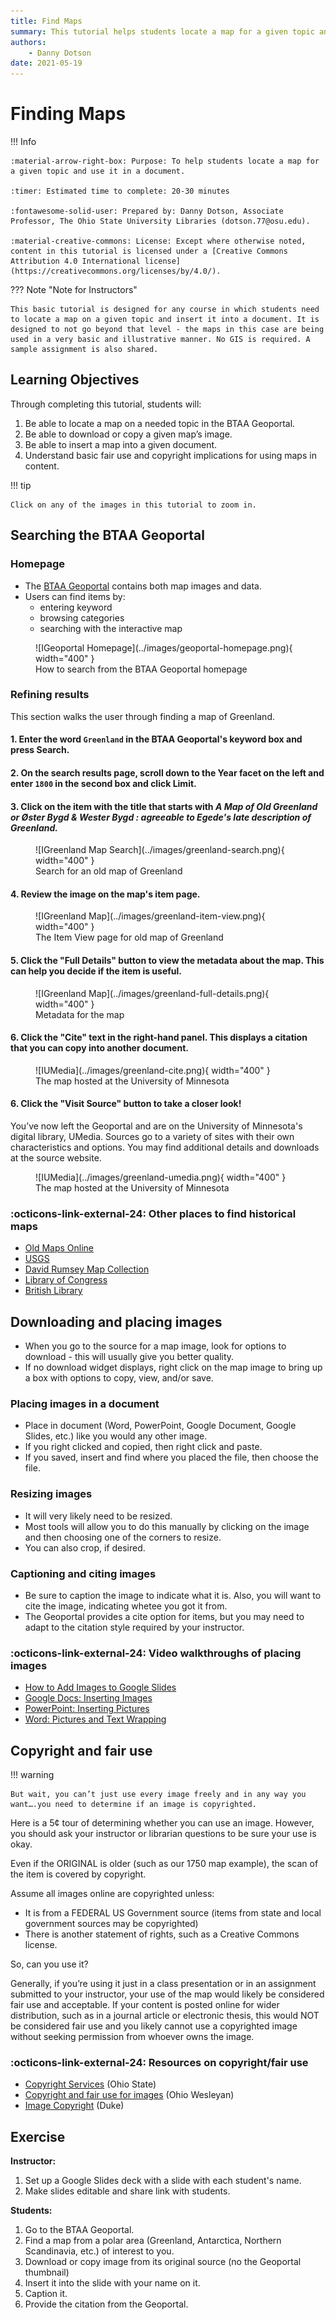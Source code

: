 ```yaml
---
title: Find Maps
summary: This tutorial helps students locate a map for a given topic and use it in a document.
authors:
    - Danny Dotson
date: 2021-05-19
---
```


# Finding Maps

!!! Info

	:material-arrow-right-box: Purpose: To help students locate a map for a given topic and use it in a document.
	
	:timer: Estimated time to complete: 20-30 minutes

	:fontawesome-solid-user: Prepared by: Danny Dotson, Associate Professor, The Ohio State University Libraries (dotson.77@osu.edu). 

	:material-creative-commons: License: Except where otherwise noted, content in this tutorial is licensed under a [Creative Commons Attribution 4.0 International license](https://creativecommons.org/licenses/by/4.0/).
	
??? Note "Note for Instructors"

	This basic tutorial is designed for any course in which students need to locate a map on a given topic and insert it into a document. It is designed to not go beyond that level - the maps in this case are being used in a very basic and illustrative manner. No GIS is required. A sample assignment is also shared.

## Learning Objectives

Through completing this tutorial, students will:

1. Be able to locate a map on a needed topic in the BTAA Geoportal.
1. Be able to download or copy a given map’s image.
1. Be able to insert a map into a given document.
1. Understand basic fair use and copyright implications for using maps in content.

!!! tip

	Click on any of the images in this tutorial to zoom in.

## Searching the BTAA Geoportal

### Homepage

* The [BTAA Geoportal](https://geo.btaa.org) contains both map images and data.
* Users can find items by:
	* entering keyword
	* browsing categories
	* searching with the interactive map

<figure markdown>
  ![IGeoportal Homepage](../images/geoportal-homepage.png){ width="400" }
  <figcaption>How to search from the BTAA Geoportal homepage</figcaption>
</figure>


### Refining results

This section walks the user through finding a map of Greenland.

#### 1. Enter the word `Greenland` in the BTAA Geoportal's keyword box and press **Search**.

#### 2. On the search results page, scroll down to the **Year** facet on the left and enter `1800` in the second box and click **Limit**.

#### 3. Click on the item with the title that starts with *A Map of Old Greenland or Øster Bygd & Wester Bygd : agreeable to Egede's late description of Greenland.*

<figure markdown>
  ![IGreenland Map Search](../images/greenland-search.png){ width="400" }
  <figcaption>Search for an old map of Greenland</figcaption>
</figure>


#### 4. Review the image on the map's item page.

<figure markdown>
  ![IGreenland Map](../images/greenland-item-view.png){ width="400" }
  <figcaption>The Item View page for old map of Greenland</figcaption>
</figure>

#### 5. Click the "Full Details" button to view the metadata about the map. This can help you decide if the item is useful.

<figure markdown>
  ![IGreenland Map](../images/greenland-full-details.png){ width="400" }
  <figcaption>Metadata for the map</figcaption>
</figure>

#### 6. Click the "Cite" text in the right-hand panel. This displays a citation that you can copy into another document.

<figure markdown>
  ![IUMedia](../images/greenland-cite.png){ width="400" }
  <figcaption>The map hosted at the University of Minnesota</figcaption>
</figure>

#### 6. Click the "Visit Source" button to take a closer look!

You’ve now left the Geoportal and are on the University of Minnesota's digital library, UMedia. Sources go to a variety of sites with their own characteristics and options. You may find additional details and downloads at the source website.

<figure markdown>
  ![IUMedia](../images/greenland-umedia.png){ width="400" }
  <figcaption>The map hosted at the University of Minnesota</figcaption>
</figure>

### :octicons-link-external-24: Other places to find historical maps

* [Old Maps Online](https://www.oldmapsonline.org/)
* [USGS](https://www.usgs.gov/)
* [David Rumsey Map Collection](https://www.davidrumsey.com/)
* [Library of Congress](https://www.loc.gov/maps/)
* [British Library](https://www.bl.uk/subjects/maps)


## Downloading and placing images

* When you go to the source for a map image, look for options to download - this will usually give you better quality.
* If no download widget displays, right click on the map image to bring up a box with options to copy, view, and/or save.

### Placing images in a document

* Place in document (Word, PowerPoint, Google Document, Google Slides, etc.) like you would any other image.
* If you right clicked and copied, then right click and paste.
* If you saved, insert and find where you placed the file, then choose the file.

### Resizing images
* It will very likely need to be resized. 
* Most tools will allow you to do this manually by clicking on the image and then choosing one of the corners to resize.
* You can also crop, if desired.

### Captioning and citing images
* Be sure to caption the image to indicate what it is. Also, you will want to cite the image, indicating whetee you got it from.
* The Geoportal provides a cite option for items, but you may need to adapt to the citation style required by your instructor.

### :octicons-link-external-24: Video walkthroughs of placing images

* [How to Add Images to Google Slides](https://www.youtube.com/watch?v=0e97Vd4CyvE)
* [Google Docs: Inserting Images](https://www.youtube.com/watch?v=Niyiur2RluA)
* [PowerPoint: Inserting Pictures](https://www.youtube.com/watch?v=I-xlLwC4ERc)
* [Word: Pictures and Text Wrapping](https://www.youtube.com/watch?v=sqkEDw99szg)


## Copyright and fair use

!!! warning

	But wait, you can’t just use every image freely and in any way you want….you need to determine if an image is copyrighted.
	
	
Here is a 5¢ tour of determining whether you can use an image. However, you should ask your instructor or librarian questions to be sure your use is okay.

Even if the ORIGINAL is older (such as our 1750 map example), the scan of the item is covered by copyright.

Assume all images online are copyrighted unless:

* It is from a FEDERAL US Government source (items from state and local government sources may be copyrighted)
* There is another statement of rights, such as a Creative Commons license.

So, can you use it?

Generally, if you’re using it just in a class presentation or in an assignment submitted to your instructor, your use of the map would likely be considered fair use and acceptable.
If your content is posted online for wider distribution, such as in a journal article or electronic thesis, this would NOT be considered fair use and you likely cannot use a copyrighted image without seeking permission from whoever owns the image.

### :octicons-link-external-24: Resources on copyright/fair use

* [Copyright Services](https://library.osu.edu/copyright) (Ohio State)
* [Copyright and fair use for images](https://library.owu.edu/Images/Images_FairUse) (Ohio Wesleyan)
* [Image Copyright](https://guides.library.duke.edu/images/copyright-fair-use) (Duke)

## Exercise

**Instructor:**

1. Set up a Google Slides deck with a slide with each student's name.
2. Make slides editable and share link with students.

**Students:**

1. Go to the BTAA Geoportal.
2. Find a map from a polar area (Greenland, Antarctica, Northern Scandinavia, etc.) of interest to you.
3. Download or copy image from its original source (no the Geoportal thumbnail)
4. Insert it into the slide with your name on it.
5. Caption it.
6. Provide the citation from the Geoportal.